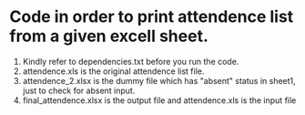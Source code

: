 # Code in order to print attendence list from a given excell sheet.
1. Kindly refer to dependencies.txt before you run the code.
2. attendence.xls is the original attendence list file.
3. attendence_2.xlsx is the dummy file which has "absent" status in sheet1, just to check for absent input.
4. final_attendence.xlsx is the output file and attendence.xls is the input file

